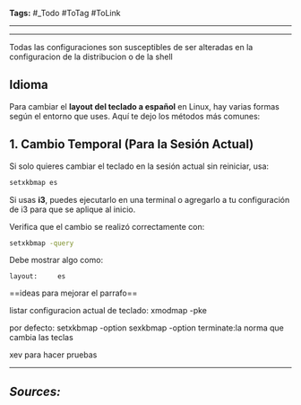 **Tags:** #_Todo
#ToTag #ToLink 
- - -

- - -
 Todas las configuraciones son susceptibles de ser alteradas en la configuracion de la distribucion o de la shell
## Idioma
Para cambiar el **layout del teclado a español** en Linux, hay varias formas según el entorno que uses. Aquí te dejo los métodos más comunes:
## **1. Cambio Temporal (Para la Sesión Actual)**
Si solo quieres cambiar el teclado en la sesión actual sin reiniciar, usa:  

```bash
setxkbmap es
```
Si usas **i3**, puedes ejecutarlo en una terminal o agregarlo a tu configuración de i3 para que se aplique al inicio.

Verifica que el cambio se realizó correctamente con:  
```bash
setxkbmap -query
```
Debe mostrar algo como:
```
layout:     es
```

==ideas para mejorar el parrafo==

listar configuracion actual de teclado:
xmodmap -pke

por defecto:
setxkbmap -option
sexkbmap -option terminate:la norma que cambia las teclas

xev para hacer pruebas

- - - 
## ***Sources:***